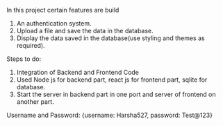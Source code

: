 In this project certain features are build

1. An authentication system.
2. Upload a file and save the data in the database.
3. Display the data saved in the database(use styling and themes as required).

Steps to do:

1. Integration of Backend and Frontend Code
2. Used Node js for backend part, react js for frontend part, sqlite for database.
3. Start the server in backend part in one port and server of frontend on another part.

Username and Password:
{username: Harsha527, password: Test@123}
